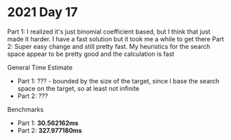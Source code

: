 # 2021 Day 17

Part 1: I realized it's just binomial coefficient based, but I think that just made it harder. I have a fast solution but it took me a while to get there
Part 2: Super easy change and still pretty fast. My heuristics for the search space appear to be pretty good and the calculation is fast


General Time Estimate
- Part 1: ??? - bounded by the size of the target, since I base the search space on the target, so at least not infinite
- Part 2: ???

Benchmarks
- Part 1: **30.562162ms**
- Part 2: **327.977180ms**



